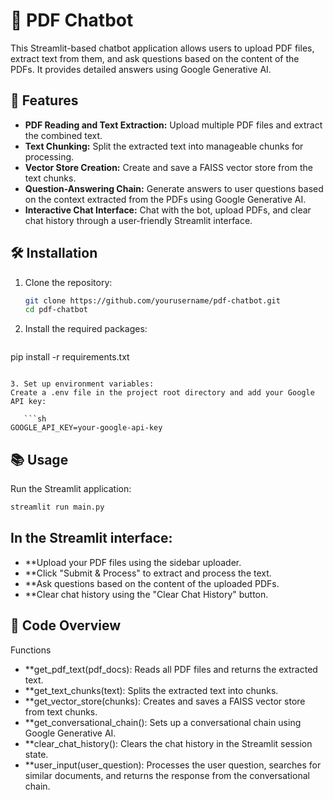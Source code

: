 # 🤖 PDF Chatbot

This Streamlit-based chatbot application allows users to upload PDF files, extract text from them, and ask questions based on the content of the PDFs. It provides detailed answers using Google Generative AI.

## 🚀 Features

- **PDF Reading and Text Extraction:** Upload multiple PDF files and extract the combined text.
- **Text Chunking:** Split the extracted text into manageable chunks for processing.
- **Vector Store Creation:** Create and save a FAISS vector store from the text chunks.
- **Question-Answering Chain:** Generate answers to user questions based on the context extracted from the PDFs using Google Generative AI.
- **Interactive Chat Interface:** Chat with the bot, upload PDFs, and clear chat history through a user-friendly Streamlit interface.

## 🛠️ Installation

1. Clone the repository:
   ```bash
   git clone https://github.com/yourusername/pdf-chatbot.git
   cd pdf-chatbot
   
2. Install the required packages:

   ```sh
pip install -r requirements.txt
```

3. Set up environment variables:
Create a .env file in the project root directory and add your Google API key:

   ```sh
GOOGLE_API_KEY=your-google-api-key
```

## 📚 Usage

Run the Streamlit application:

   ```sh
streamlit run main.py
```

## In the Streamlit interface:

- **Upload your PDF files using the sidebar uploader.
- **Click "Submit & Process" to extract and process the text.
- **Ask questions based on the content of the uploaded PDFs.
- **Clear chat history using the "Clear Chat History" button.

## 📂 Code Overview
Functions
- **get_pdf_text(pdf_docs): Reads all PDF files and returns the extracted text.
- **get_text_chunks(text): Splits the extracted text into chunks.
- **get_vector_store(chunks): Creates and saves a FAISS vector store from text chunks.
- **get_conversational_chain(): Sets up a conversational chain using Google Generative AI.
- **clear_chat_history(): Clears the chat history in the Streamlit session state.
- **user_input(user_question): Processes the user question, searches for similar documents, and returns the response from the conversational chain.
